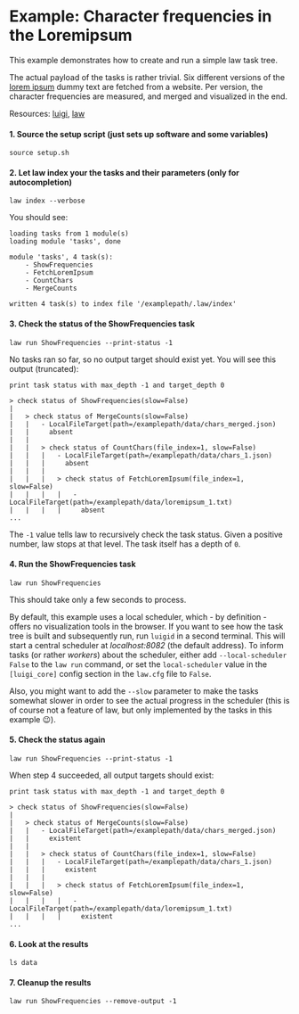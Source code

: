 # Example: Character frequencies in the Loremipsum

This example demonstrates how to create and run a simple law task tree.

The actual payload of the tasks is rather trivial. Six different versions of the [lorem ipsum](https://www.lipsum.com) dummy text are fetched from a website. Per version, the character frequencies are measured, and merged and visualized in the end.

Resources: [luigi](http://luigi.readthedocs.io/en/stable), [law](http://law.readthedocs.io/en/latest)


#### 1. Source the setup script (just sets up software and some variables)

```shell
source setup.sh
```


#### 2. Let law index your the tasks and their parameters (only for autocompletion)

```shell
law index --verbose
```

You should see:

```shell
loading tasks from 1 module(s)
loading module 'tasks', done

module 'tasks', 4 task(s):
    - ShowFrequencies
    - FetchLoremIpsum
    - CountChars
    - MergeCounts

written 4 task(s) to index file '/examplepath/.law/index'
```


#### 3. Check the status of the ShowFrequencies task

```shell
law run ShowFrequencies --print-status -1
```

No tasks ran so far, so no output target should exist yet. You will see this output (truncated):

```shell
print task status with max_depth -1 and target_depth 0

> check status of ShowFrequencies(slow=False)
|
|   > check status of MergeCounts(slow=False)
|   |   - LocalFileTarget(path=/examplepath/data/chars_merged.json)
|   |     absent
|   |
|   |   > check status of CountChars(file_index=1, slow=False)
|   |   |   - LocalFileTarget(path=/examplepath/data/chars_1.json)
|   |   |     absent
|   |   |
|   |   |   > check status of FetchLoremIpsum(file_index=1, slow=False)
|   |   |   |   - LocalFileTarget(path=/examplepath/data/loremipsum_1.txt)
|   |   |   |     absent
...
```

The ``-1`` value tells law to recursively check the task status. Given a positive number, law stops at that level. The task itself has a depth of ``0``.


#### 4. Run the ShowFrequencies task


```shell
law run ShowFrequencies
```

This should take only a few seconds to process.

By default, this example uses a local scheduler, which - by definition - offers no visualization tools in the browser. If you want to see how the task tree is built and subsequently run, run ``luigid`` in a second terminal. This will start a central scheduler at *localhost:8082* (the default address). To inform tasks (or rather *workers*) about the scheduler, either add ``--local-scheduler False`` to the ``law run`` command, or set the ``local-scheduler`` value in the ``[luigi_core]`` config section in the ``law.cfg`` file to ``False``.

Also, you might want to add the ``--slow`` parameter to make the tasks somewhat slower in order to see the actual progress in the scheduler (this is of course not a feature of law, but only implemented by the tasks in this example 😉).


#### 5. Check the status again

```shell
law run ShowFrequencies --print-status -1
```

When step 4 succeeded, all output targets should exist:

```shell
print task status with max_depth -1 and target_depth 0

> check status of ShowFrequencies(slow=False)
|
|   > check status of MergeCounts(slow=False)
|   |   - LocalFileTarget(path=/examplepath/data/chars_merged.json)
|   |     existent
|   |
|   |   > check status of CountChars(file_index=1, slow=False)
|   |   |   - LocalFileTarget(path=/examplepath/data/chars_1.json)
|   |   |     existent
|   |   |
|   |   |   > check status of FetchLoremIpsum(file_index=1, slow=False)
|   |   |   |   - LocalFileTarget(path=/examplepath/data/loremipsum_1.txt)
|   |   |   |     existent
...
```


#### 6. Look at the results

```shell
ls data
```


#### 7. Cleanup the results

```shell
law run ShowFrequencies --remove-output -1
```
